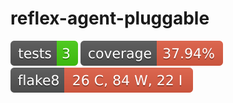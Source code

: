 # reflex-agent-pluggable

![Tests Status](./.badges/tests-badge.svg) ![Coverage](./.badges/coverage-badge.svg) ![Flake8](./.badges/flake8-badge.svg)

